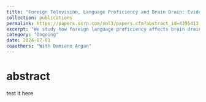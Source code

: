 ```yaml
---
title: "Foreign Television, Language Proficiency and Brain Drain: Evidence from a Natural Experiment"
collection: publications
permalink: https://papers.ssrn.com/sol3/papers.cfm?abstract_id=4395413
excerpt: "We study how foreign language proficiency affects brain drain by exploiting the exposure of parts of Albania to Italian television in the second half of the twentieth century. At that time, Albania was isolated from the rest of the world, with controlled internal migration and prohibited international migration. As the Italian TV transmitter accidentally reached Albania, Albanians' exposure to the signal was as good as random conditional on geographical variables. We find that exposure to Italian TV led to a considerable increase in Italian proficiency rates. It also strongly increased the probability of emigration of highly skilled individuals, but did not affect other skill groups. We rule out other channels through which TV might affect migration and interpret our findings as the effect of foreign language proficiency on brain drain."
category: "Ongoing"
date: 2024-07-01
coauthors: "With Damiano Argan"
---
```


abstract
========

test it here